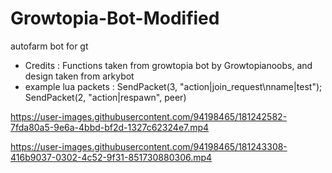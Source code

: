 # Growtopia-Bot-Modified
autofarm bot for gt

 * Credits : Functions taken from growtopia bot by Growtopianoobs, and design taken from arkybot
 * example lua packets : SendPacket(3, "action|join_request\nname|test");  SendPacket(2, "action|respawn", peer)

https://user-images.githubusercontent.com/94198465/181242582-7fda80a5-9e6a-4bbd-bf2d-1327c62324e7.mp4

https://user-images.githubusercontent.com/94198465/181243308-416b9037-0302-4c52-9f31-851730880306.mp4

